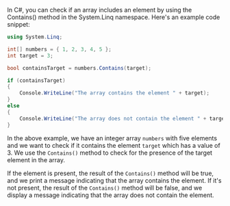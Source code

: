 In C#, you can check if an array includes an element by using the Contains() method in the System.Linq namespace. Here's an example code snippet:

```csharp
using System.Linq;

int[] numbers = { 1, 2, 3, 4, 5 };
int target = 3;

bool containsTarget = numbers.Contains(target);

if (containsTarget)
{
    Console.WriteLine("The array contains the element " + target);
}
else
{
    Console.WriteLine("The array does not contain the element " + target);
}
```

In the above example, we have an integer array `numbers` with five elements and we want to check if it contains the element `target` which has a value of 3. We use the `Contains()` method to check for the presence of the target element in the array.

If the element is present, the result of the `Contains()` method will be true, and we print a message indicating that the array contains the element. If it's not present, the result of the `Contains()` method will be false, and we display a message indicating that the array does not contain the element.